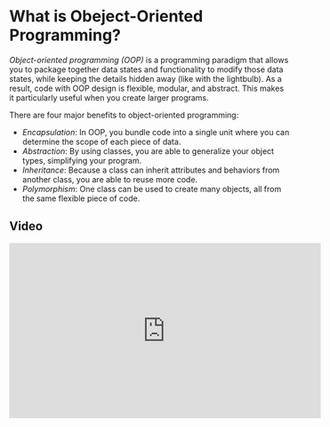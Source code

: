 # What is Obeject-Oriented Programming?

_Object-oriented programming (OOP)_ is a programming paradigm that allows you to package together data states and functionality to modify those data states, while keeping the details hidden away (like with the lightbulb). As a result, code with OOP design is flexible, modular, and abstract. This makes it particularly useful when you create larger programs.

There are four major benefits to object-oriented programming:

- _Encapsulation_: In OOP, you bundle code into a single unit where you can determine the scope of each piece of data.
- _Abstraction_: By using classes, you are able to generalize your object types, simplifying your program.
- _Inheritance_: Because a class can inherit attributes and behaviors from another class, you are able to reuse more code.
- _Polymorphism_: One class can be used to create many objects, all from the same flexible piece of code.

## Video

<iframe width="560" height="315" src="https://www.youtube.com/embed/u8gRq4OojXY" frameborder="0" allow="accelerometer; autoplay; clipboard-write; encrypted-media; gyroscope; picture-in-picture" allowfullscreen></iframe>
